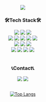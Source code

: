 <div align="center">
  <img src="https://capsule-render.vercel.app/api?type=waving&height=250&color=gradient&text=Heejun's%20GitHub&fontAlignY=45">
  
  
### 🛠️Tech Stack🛠️
  <img src="https://img.shields.io/badge/Flutter-02569B?style=flat-square&logo=flutter&logoColor=white"/>
  <img src="https://img.shields.io/badge/Dart-02569B?style=flat-square&logo=Dart&logoColor=white"/>
  <img src="https://img.shields.io/badge/Kotlin-7F52FF?style=flat-square&logo=Kotlin&logoColor=white"/>
  <br>
  <img src="https://img.shields.io/badge/JavaScript-F7DF1E?style=flat-square&logo=javascript&logoColor=black"/>
  <img src="https://img.shields.io/badge/HTML5-E34F26?style=flat-square&logo=html5&logoColor=white"/>
  <img src="https://img.shields.io/badge/CSS3-1572B6?style=flat-square&logo=css3&logoColor=white"/>
  <img src="https://img.shields.io/badge/React-61DAFB?style=flat-square&logo=React&logoColor=black"/>
  <img src="https://img.shields.io/badge/styled components-DB7093?style=flat-square&logo=styled-components&logoColor=white"/>
  <br>
  <img src="https://img.shields.io/badge/Supabase-3FCF8E?style=flat-square&logo=Supabase&logoColor=white"/>
  <img src="https://img.shields.io/badge/MySQL-4479A1?style=flat-square&logo=MySQL&logoColor=white"/>
  <img src="https://img.shields.io/badge/Node.js-339933?style=flat-square&logo=Node.js&logoColor=white"/>
  <br>
  <img src="https://img.shields.io/badge/androidstudio-3DDC84?style=flat-square&logo=Android Studio&logoColor=white"/>
  <img src="https://img.shields.io/badge/Figma-F24E1E?style=flat-square&logo=Figma&logoColor=white"/>
  <img src="https://img.shields.io/badge/Postman-FF6C37?style=flat-square&logo=Postman&logoColor=white"/>
  <img src="https://img.shields.io/badge/GitHub-181717?style=flat-square&logo=GitHub&logoColor=white"/>
  <br>
  <br>
  
### 📞Contact📞
  <img src="https://img.shields.io/badge/Gmail-EA4335?style=flat-square&logo=Gmail&logoColor=white"/>
  <a href="https://velog.io/@gmlwns262">
    <img src="https://img.shields.io/badge/Velog-20C997?style=flat-square&logo=Velog&logoColor=white"/>
  </a>
  <br>
  <br>

[![Top Langs](https://github-readme-stats.vercel.app/api/top-langs/?username=heejun8250&hide=python,objective-c&show_icons=true&hide_border=true&layout=compact&theme=dracula)](https://github.com/heejun)
</div>
